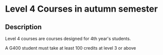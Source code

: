 # Level 4 Courses in autumn semester

## Description

Level 4 courses are courses designed for 4th year's students.

A G400 student must take at least 100 credits at level 3 or above